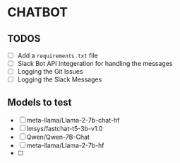 # CHATBOT

## TODOS

- [ ] Add a `requirements.txt` file
- [ ] Slack Bot API Integeration for handling the messages
- [ ] Logging the Git Issues
- [ ] Logging the Slack Messages

## Models to test
- [ ] meta-llama/Llama-2-7b-chat-hf
- [ ] lmsys/fastchat-t5-3b-v1.0
- [ ] Qwen/Qwen-7B-Chat
- [ ] meta-llama/Llama-2-7b-hf
- [ ] 
